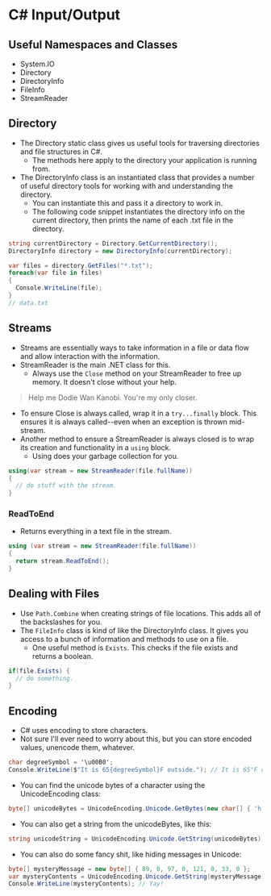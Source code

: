 # C# Input/Output

## Useful Namespaces and Classes

- System.IO
- Directory
- DirectoryInfo
- FileInfo
- StreamReader

## Directory

- The Directory static class gives us useful tools for traversing directories and file structures in C#.
  - The methods here apply to the directory your application is running from.
- The DirectoryInfo class is an instantiated class that provides a number of useful directory tools for working with and understanding the directory.
  - You can instantiate this and pass it a directory to work in.
  - The following code snippet instantiates the directory info on the current directory, then prints the name of each .txt file in the directory.

```cs
string currentDirectory = Directory.GetCurrentDirectory();
DirectoryInfo directory = new DirectoryInfo(currentDirectory);

var files = directory.GetFiles("*.txt");
foreach(var file in files)
{
  Console.WriteLine(file);
}
// data.txt
```

## Streams

- Streams are essentially ways to take information in a file or data flow and allow interaction with the information.
- StreamReader is the main .NET class for this.
  - Always use the `Close` method on your StreamReader to free up memory. It doesn't close without your help.

> Help me Dodie Wan Kanobi. You're my only closer.

- To ensure Close is always called, wrap it in a `try...finally` block. This ensures it is always called--even when an exception is thrown mid-stream.
- Another method to ensure a StreamReader is always closed is to wrap its creation and functionality in a `using` block.
  - Using does your garbage collection for you.

```cs
using(var stream = new StreamReader(file.fullName))
{
  // do stuff with the stream.
}
```

### ReadToEnd

- Returns everything in a text file in the stream.

```cs
using (var stream = new StreamReader(file.fullName))
{
  return stream.ReadToEnd();
}
```

## Dealing with Files

- Use `Path.Combine` when creating strings of file locations. This adds all of the backslashes for you.
- The `FileInfo` class is kind of like the DirectoryInfo class. It gives you access to a bunch of information and methods to use on a file.
  - One useful method is `Exists`. This checks if the file exists and returns a boolean.

```cs
if(file.Exists) {
  // do something.
}
```

## Encoding

- C# uses encoding to store characters.
- Not sure I'll ever need to worry about this, but you can store encoded values, unencode them, whatever.

```cs
char degreeSymbol = '\u00B0';
Console.WriteLine($"It is 65{degreeSymbol}F outside."); // It is 65°F outside.
```

- You can find the unicode bytes of a character using the UnicodeEncoding class:

```cs
byte[] unicodeBytes = UnicodeEncoding.Unicode.GetBytes(new char[] { 'h' }); // byte[2] { 102, 0 }
```

- You can also get a string from the unicodeBytes, like this:

```cs
string unicodeString = UnicodeEncoding.Unicode.GetString(unicodeBytes); // 'h'
```

- You can also do some fancy shit, like hiding messages in Unicode:

```cs
byte[] mysteryMessage = new byte[] { 89, 0, 97, 0, 121, 0, 33, 0 };
var mysteryContents = UnicodeEncoding.Unicode.GetString(mysteryMessage);
Console.WriteLine(mysteryContents); // Yay!
```
